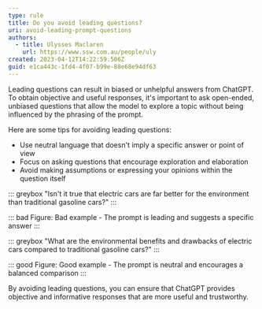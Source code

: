 ```yaml
---
type: rule
title: Do you avoid leading questions?
uri: avoid-leading-prompt-questions
authors:
  - title: Ulysses Maclaren
    url: https://www.ssw.com.au/people/uly
created: 2023-04-12T14:22:59.506Z
guid: e1ca443c-1fd4-4f07-b99e-88e68e94df63
---
```

Leading questions can result in biased or unhelpful answers from ChatGPT. To obtain objective and useful responses, it's important to ask open-ended, unbiased questions that allow the model to explore a topic without being influenced by the phrasing of the prompt.

<!--endintro-->
 
Here are some tips for avoiding leading questions:

* Use neutral language that doesn't imply a specific answer or point of view
* Focus on asking questions that encourage exploration and elaboration
* Avoid making assumptions or expressing your opinions within the question itself
 
::: greybox
"Isn't it true that electric cars are far better for the environment than traditional gasoline cars?"
:::

::: bad
Figure: Bad example - The prompt is leading and suggests a specific answer
:::

::: greybox 
"What are the environmental benefits and drawbacks of electric cars compared to traditional gasoline cars?"
:::

::: good
Figure: Good example - The prompt is neutral and encourages a balanced comparison
:::
 
By avoiding leading questions, you can ensure that ChatGPT provides objective and informative responses that are more useful and trustworthy.